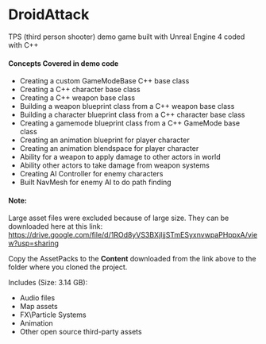# DroidAttack
TPS (third person shooter) demo game built with Unreal Engine 4 coded with C++

#### Concepts Covered in demo code
* Creating a custom GameModeBase C++ base class
* Creating a C++ character base class
* Creating a C++ weapon base class
* Building a weapon blueprint class from a C++ weapon base class
* Building a character blueprint class from a C++ character base class
* Creating a gamemode blueprint class from a C++ GameMode base class
* Creating an animation blueprint for player character
* Creating an animation blendspace for player character
* Ability for a weapon to apply damage to other actors in world
* Ability other actors to take damage from weapon systems
* Creating AI Controller for enemy characters
* Built NavMesh for enemy AI to do path finding
  

#### Note:
Large asset files were excluded because of large size. They can be downloaded here at this link: https://drive.google.com/file/d/1ROd8yVS3BXjIjjSTmESyxnvwpaPHppxA/view?usp=sharing

Copy the AssetPacks to the **Content** downloaded from the link above to the folder where you cloned the project.

Includes (Size: 3.14 GB):
* Audio files
* Map assets
* FX\Particle Systems 
* Animation
* Other open source third-party assets